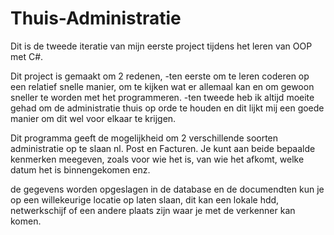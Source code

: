 # Thuis-Administratie

Dit is de tweede iteratie van mijn eerste project tijdens het leren van OOP met C#.

Dit project is gemaakt om 2 redenen, 
-ten eerste om te leren coderen op een relatief snelle manier, om te kijken wat er allemaal kan en om gewoon sneller te worden met het programmeren. 
-ten tweede heb ik altijd moeite gehad om de administratie thuis op orde te houden en dit lijkt mij een goede manier om dit wel voor elkaar te krijgen.

Dit programma geeft de mogelijkheid om 2 verschillende soorten administratie op te slaan nl. Post en Facturen.
Je kunt aan beide bepaalde kenmerken meegeven, zoals voor wie het is, van wie het afkomt, welke datum het is binnengekomen enz.

de gegevens worden opgeslagen in de database en de documendten kun je op een willekeurige locatie op laten slaan, dit kan een lokale hdd,
netwerkschijf of een andere plaats zijn waar je met de verkenner kan komen.


